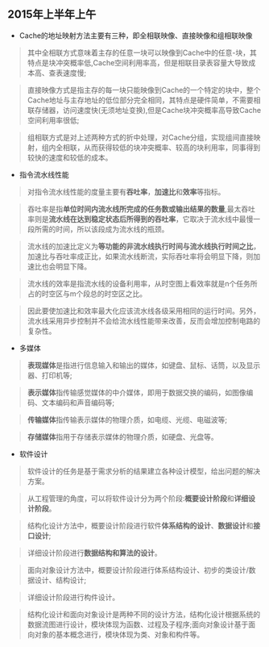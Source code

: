 ## 2015年上半年上午

- Cache的地址映射方法主要有三种，即全相联映像、直接映像和组相联映像

>其中全相联方式意味着主存的任意一块可以映像到Cache中的任意-块，其特点是块冲突概率低,Cache空间利用率高，但是相联目录表容量大导致成本高、查表速度慢;

>直接映像方式是指主存的每一块只能映像到Cache的一个特定的块中，整个Cache地址与主存地址的低位部分完全相同，其特点是硬件简单，不需要相联存储器，访问速度快(无须地址变换),但是Cache块冲突概率高导致Cache空间利用率很低;

>组相联方式是对上述两种方式的折中处理，对Cache分组，实现组间直接映射，组内全相联，从而获得较低的块冲突概率、较高的块利用率，同事得到较快的速度和较低的成本。

- 指令流水线性能

>对指令流水线性能的度量主要有**吞吐率**，**加速比**和**效率**等指标。

>吞吐率是指**单位时间内流水线所完成的任务数或输出结果的数量**,最太吞吐率则是**流水线在达到稳定状态后所得到的吞吐率**，它取决于流水线中最慢一段所需的时间，所以该段成为流水线的瓶颈。

>流水线的加速比定义为**等功能的非流水线执行时间与流水线执行时间之比**，加速比与吞吐率成正比，如果流水线断流，实际吞吐率将会明显下降，则加速比也会明显下降。

>流水线的效率是指流水线的设备利用率，从时空图上看效率就是n个任务所占的时空区与m个段总的时空区之比。

>因此要使加速比和效率最大化应该流水线各级采用相同的运行时间。另外，流水线采用异步控制并不会给流水线性能带来改善，反而会增加控制电路的复杂性。

- 多媒体

>**表现媒体**是指进行信息输入和输出的媒体，如键盘、鼠标、话筒，以及显示器、打印机等; 

>**表示媒体**指传输感觉媒体的中介媒体，即用于数据交换的编码，如图像编码、文本编码和声音编码等;

>**传输媒体**指传输表示媒体的物理介质，如电缆、光缆、电磁波等;

>**存储媒体**指用于存储表示媒体的物理介质，如硬盘、光盘等。

- 软件设计

>软件设计的任务是基于需求分析的结果建立各种设计模型，给出问题的解决方案。

>从工程管理的角度，可以将软件设计分为两个阶段:**概要设计阶段**和**详细设计阶段**。

>结构化设计方法中，概要设计阶段进行软件**体系结构的设计**、**数据设计**和**接口设计**;

>详细设计阶段进行**数据结构和算法的设计**。

>面向对象设计方法中，概要设计阶段进行体系结构设计、初步的类设计/数据设计、结构设计;

>详细设计阶段进行构件设计。

>结构化设计和面向对象设计是两种不同的设计方法，结构化设计根据系统的数据流图进行设计，模块体现为函数、过程及子程序;面向对象设计基于面向对象的基本概念进行，模块体现为类、对象和构件等。